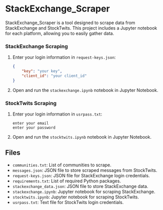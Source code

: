 # StackExchange_Scraper

StackExchange_Scraper is a tool designed to scrape data from StackExchange and StockTwits. This project includes a Jupyter notebook for each platform, allowing you to easily gather data.

### StackExchange Scraping
1. Enter your login information in `request-keys.json`:
    ```json
    {
        "key": "your key",
        "client_id": "your client_id"
    }
    ```

2. Open and run the `stackexchange.ipynb` notebook in Jupyter Notebook.

### StockTwits Scraping
1. Enter your login information in `usrpass.txt`:
    ```
    enter your email
    enter your password
    ```

2. Open and run the `stocktwits.ipynb` notebook in Jupyter Notebook.

## Files
- `communities.txt`: List of communities to scrape.
- `messages.json`: JSON file to store scraped messages from StockTwits.
- `request-keys.json`: JSON file for StackExchange login credentials.
- `requirements.txt`: List of required Python packages.
- `stackexchange_data.json`: JSON file to store StackExchange data.
- `stackexchange.ipynb`: Jupyter notebook for scraping StackExchange.
- `stocktwits.ipynb`: Jupyter notebook for scraping StockTwits.
- `usrpass.txt`: Text file for StockTwits login credentials.
